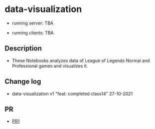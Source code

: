 
# data-visualization

- running server: TBA

- running clients: TBA

## Description

- These Notebooks analyzes data of League of Legends Normal and Professional games and visualizes it.

## Change log

- data-visualization v1 "feat: completed class14" 27-10-2021

## PR

- [PR1](https://github.com/Moha-AlHanbali/data-visualization/pull/1)